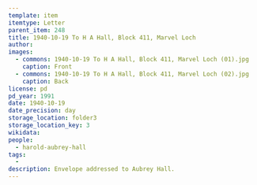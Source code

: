 ```yaml
---
template: item
itemtype: Letter
parent_item: 248
title: 1940-10-19 To H A Hall, Block 411, Marvel Loch
author: 
images:
  - commons: 1940-10-19 To H A Hall, Block 411, Marvel Loch (01).jpg
    caption: Front
  - commons: 1940-10-19 To H A Hall, Block 411, Marvel Loch (02).jpg
    caption: Back
license: pd
pd_year: 1991
date: 1940-10-19
date_precision: day
storage_location: folder3
storage_location_key: 3
wikidata: 
people:
  - harold-aubrey-hall
tags:
  - 
description: Envelope addressed to Aubrey Hall.
---
```

